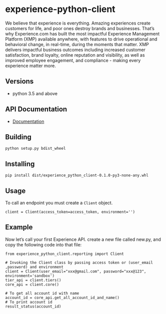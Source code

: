# experience-python-client
We believe that experience is everything. Amazing experiences create customers for life, and poor ones destroy brands and businesses. That’s why Experience.com has built the most impactful Experience Management Platform (XMP) available anywhere, with features to drive operational and behavioral change, in real-time, during the moments that matter. XMP delivers impactful business outcomes including increased customer satisfaction, brand loyalty, online reputation and visibility, as well as improved employee engagement, and compliance - making every experience matter more.
## Versions
* python 3.5 and above
## API Documentation
* [Documentation](http://192.168.43.23/experience-python-client/docs/api/index.html?_ijt=f8dh1n522cbe5ds0nagrobuilg)
## Building
`python setup.py bdist_wheel`
## Installing
`pip install dist/experience_python_client-0.1.0-py3-none-any.whl`
## Usage
To call an endpoint you must create a `Client` object.

`client = Client(access_token=access_token, environment='')`
    
## Example
Now let’s call your first Experience API. create a new file called new.py, and copy the following code into that file:

```from experience_python_client.constants import access_token
from experience_python_client.reporting import Client

# Invoking the Client class by passing access token or (user_email ,password) and environment
client = Client(user_email="xxx@gmail.com", password="xxx@123", environment='sandbox')
tier_api = client.tiers()
core_api = client.core()

# To get all account id with name
account_id = core_api.get_all_account_id_and_name()
# To print account id
result_status(account_id)
  